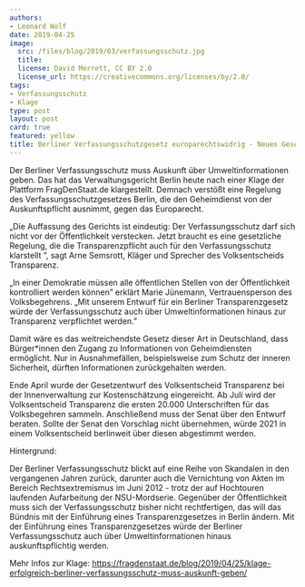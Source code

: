 ```yaml
---
authors: 
- Leonard Wolf
date: 2019-04-25
image:
  src: /files/blog/2019/03/verfassungsschutz.jpg
  title: 
  license: David Merrett, CC BY 2.0
  license_url: https://creativecommons.org/licenses/by/2.0/
tags:
- Verfassungsschutz
- Klage
type: post
layout: post
card: true
featured: yellow
title: Berliner Verfassungsschutzgesetz europarechtswidrig - Neues Gesetz muss für echte Transparenz sorgen
---
```


Der Berliner Verfassungsschutz muss Auskunft über Umweltinformationen geben. Das hat das Verwaltungsgericht Berlin heute nach einer Klage der Plattform FragDenStaat.de klargestellt. Demnach verstößt eine Regelung des Verfassungsschutzgesetzes Berlin, die den Geheimdienst von der Auskunftspflicht ausnimmt, gegen das Europarecht. 

„Die Auffassung des Gerichts ist eindeutig: Der Verfassungsschutz darf sich nicht vor der Öffentlichkeit verstecken. Jetzt braucht es eine gesetzliche Regelung, die die Transparenzpflicht auch für den Verfassungsschutz klarstellt ”, sagt Arne Semsrott, Kläger und Sprecher des Volksentscheids Transparenz.

„In einer Demokratie müssen alle öffentlichen Stellen von der Öffentlichkeit kontrolliert  werden können” erklärt Marie Jünemann, Vertrauensperson des Volksbegehrens. „Mit unserem Entwurf für ein Berliner Transparenzgesetz würde der Verfassungsschutz auch über Umweltinformationen hinaus zur Transparenz verpflichtet werden.”  

Damit wäre es das weitreichendste Gesetz dieser Art in Deutschland, dass Bürger*innen den Zugang zu Informationen von Geheimdiensten ermöglicht. Nur in Ausnahmefällen, beispielsweise zum Schutz der inneren Sicherheit, dürften Informationen zurückgehalten werden. 

Ende April wurde der Gesetzentwurf des Volksentscheid Transparenz bei der Innenverwaltung zur Kostenschätzung eingereicht. Ab Juli wird der Volksentscheid Transparenz die ersten 20.000 Unterschriften für das Volksbegehren sammeln. Anschließend muss der Senat über den Entwurf beraten. Sollte der Senat den Vorschlag nicht übernehmen, würde 2021 in einem Volksentscheid berlinweit über diesen abgestimmt werden.

Hintergrund:

Der Berliner Verfassungsschutz blickt auf eine Reihe von Skandalen in den vergangenen Jahren zurück, darunter auch die Vernichtung von Akten im Bereich Rechtsextremismus im Juni 2012 - trotz der auf Hochtouren laufenden Aufarbeitung der NSU-Mordserie. Gegenüber der Öffentlichkeit muss sich der Verfassungsschutz bisher nicht rechtfertigen, das will das Bündnis mit der Einführung eines Transparenzgesetzes in Berlin ändern. Mit der Einführung eines Transparenzgesetzes würde der Berliner Verfassungsschutz auch über Umweltinformationen hinaus auskunftspflichtig werden.

Mehr Infos zur Klage: https://fragdenstaat.de/blog/2019/04/25/klage-erfolgreich-berliner-verfassungsschutz-muss-auskunft-geben/ 

